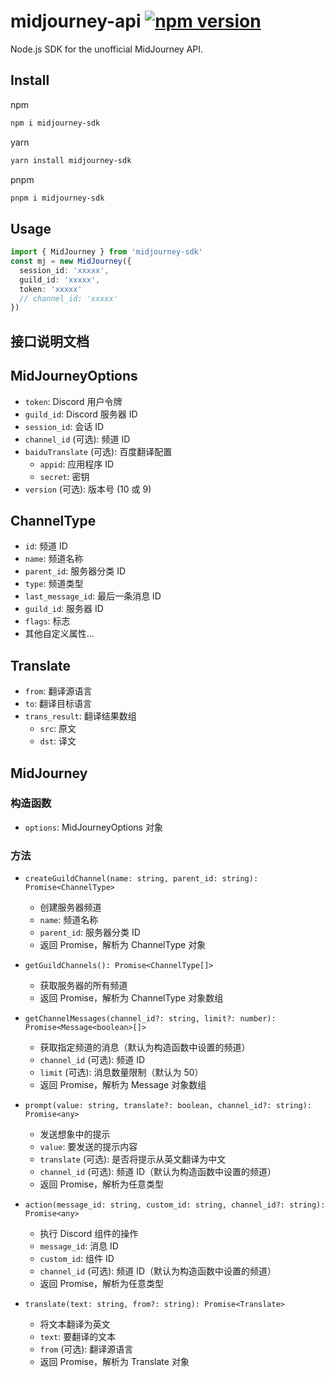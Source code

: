 # midjourney-api <a href="https://www.npmjs.com/package/midjourney-sdk"><img src="https://img.shields.io/npm/v/midjourney-sdk.svg?maxAge=3600" alt="npm version" /></a>

Node.js SDK for the unofficial MidJourney API.

## Install

npm

```bash
npm i midjourney-sdk
```

yarn

```bash
yarn install midjourney-sdk
```

pnpm

```bash
pnpm i midjourney-sdk
```

## Usage

```typescript
import { MidJourney } from 'midjourney-sdk'
const mj = new MidJourney({
  session_id: 'xxxxx',
  guild_id: 'xxxxx',
  token: 'xxxxx'
  // channel_id: 'xxxxx'
})
```

## 接口说明文档

## MidJourneyOptions

- `token`: Discord 用户令牌
- `guild_id`: Discord 服务器 ID
- `session_id`: 会话 ID
- `channel_id` (可选): 频道 ID
- `baiduTranslate` (可选): 百度翻译配置
  - `appid`: 应用程序 ID
  - `secret`: 密钥
- `version` (可选): 版本号 (10 或 9)

## ChannelType

- `id`: 频道 ID
- `name`: 频道名称
- `parent_id`: 服务器分类 ID
- `type`: 频道类型
- `last_message_id`: 最后一条消息 ID
- `guild_id`: 服务器 ID
- `flags`: 标志
- 其他自定义属性...

## Translate

- `from`: 翻译源语言
- `to`: 翻译目标语言
- `trans_result`: 翻译结果数组
  - `src`: 原文
  - `dst`: 译文

## MidJourney

### 构造函数

- `options`: MidJourneyOptions 对象

### 方法

- `createGuildChannel(name: string, parent_id: string): Promise<ChannelType>`

  - 创建服务器频道
  - `name`: 频道名称
  - `parent_id`: 服务器分类 ID
  - 返回 Promise，解析为 ChannelType 对象

- `getGuildChannels(): Promise<ChannelType[]>`

  - 获取服务器的所有频道
  - 返回 Promise，解析为 ChannelType 对象数组

- `getChannelMessages(channel_id?: string, limit?: number): Promise<Message<boolean>[]>`

  - 获取指定频道的消息（默认为构造函数中设置的频道）
  - `channel_id` (可选): 频道 ID
  - `limit` (可选): 消息数量限制（默认为 50）
  - 返回 Promise，解析为 Message 对象数组

- `prompt(value: string, translate?: boolean, channel_id?: string): Promise<any>`

  - 发送想象中的提示
  - `value`: 要发送的提示内容
  - `translate` (可选): 是否将提示从英文翻译为中文
  - `channel_id` (可选): 频道 ID（默认为构造函数中设置的频道）
  - 返回 Promise，解析为任意类型

- `action(message_id: string, custom_id: string, channel_id?: string): Promise<any>`

  - 执行 Discord 组件的操作
  - `message_id`: 消息 ID
  - `custom_id`: 组件 ID
  - `channel_id` (可选): 频道 ID（默认为构造函数中设置的频道）
  - 返回 Promise，解析为任意类型

- `translate(text: string, from?: string): Promise<Translate>`
  - 将文本翻译为英文
  - `text`: 要翻译的文本
  - `from` (可选): 翻译源语言
  - 返回 Promise，解析为 Translate 对象
